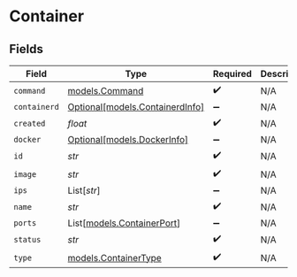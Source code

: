 # Container


## Fields

| Field                                                          | Type                                                           | Required                                                       | Description                                                    |
| -------------------------------------------------------------- | -------------------------------------------------------------- | -------------------------------------------------------------- | -------------------------------------------------------------- |
| `command`                                                      | [models.Command](../models/command.md)                         | :heavy_check_mark:                                             | N/A                                                            |
| `containerd`                                                   | [Optional[models.ContainerdInfo]](../models/containerdinfo.md) | :heavy_minus_sign:                                             | N/A                                                            |
| `created`                                                      | *float*                                                        | :heavy_check_mark:                                             | N/A                                                            |
| `docker`                                                       | [Optional[models.DockerInfo]](../models/dockerinfo.md)         | :heavy_minus_sign:                                             | N/A                                                            |
| `id`                                                           | *str*                                                          | :heavy_check_mark:                                             | N/A                                                            |
| `image`                                                        | *str*                                                          | :heavy_check_mark:                                             | N/A                                                            |
| `ips`                                                          | List[*str*]                                                    | :heavy_minus_sign:                                             | N/A                                                            |
| `name`                                                         | *str*                                                          | :heavy_check_mark:                                             | N/A                                                            |
| `ports`                                                        | List[[models.ContainerPort](../models/containerport.md)]       | :heavy_minus_sign:                                             | N/A                                                            |
| `status`                                                       | *str*                                                          | :heavy_check_mark:                                             | N/A                                                            |
| `type`                                                         | [models.ContainerType](../models/containertype.md)             | :heavy_check_mark:                                             | N/A                                                            |